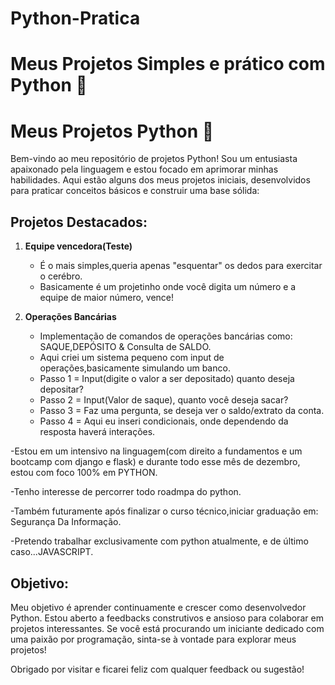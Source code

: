 # Python-Pratica
# Meus Projetos Simples e prático com Python 🚀

# Meus Projetos Python 🚀

Bem-vindo ao meu repositório de projetos Python! Sou um entusiasta apaixonado pela linguagem e estou focado em aprimorar minhas habilidades. Aqui estão alguns dos meus projetos iniciais, desenvolvidos para praticar conceitos básicos e construir uma base sólida:

## Projetos Destacados:

1. **Equipe vencedora(Teste)**
   - É o mais simples,queria apenas "esquentar" os dedos para exercitar o cerébro.
   - Basicamente é um projetinho onde você digita um número e a equipe de maior número, vence!
   
2. **Operações Bancárias**
   - Implementação de comandos de operações bancárias como: SAQUE,DEPÓSITO & Consulta de SALDO.
   - Aqui criei um sistema pequeno com input de operações,basicamente simulando um banco.
   - Passo 1 = Input(digite o valor a ser depositado) quanto deseja depositar?
   - Passo 2 = Input(Valor de saque), quanto você deseja sacar?
   - Passo 3 = Faz uma pergunta, se deseja ver o saldo/extrato da conta.
   - Passo 4 = Aqui eu inseri condicionais, onde dependendo da resposta haverá interações.

-Estou em um intensivo na linguagem(com direito a fundamentos e um bootcamp com django e flask) e durante todo esse mês de dezembro, estou com foco 100% em PYTHON.

-Tenho interesse de percorrer todo roadmpa do python.

-Também futuramente após finalizar o curso técnico,iniciar graduação em: Segurança Da Informação.

-Pretendo trabalhar exclusivamente com python atualmente, e de último caso...JAVASCRIPT.

## Objetivo:
Meu objetivo é aprender continuamente e crescer como desenvolvedor Python. Estou aberto a feedbacks construtivos e ansioso para colaborar em projetos interessantes. Se você está procurando um iniciante dedicado com uma paixão por programação, sinta-se à vontade para explorar meus projetos!

Obrigado por visitar e ficarei feliz com qualquer feedback ou sugestão!

